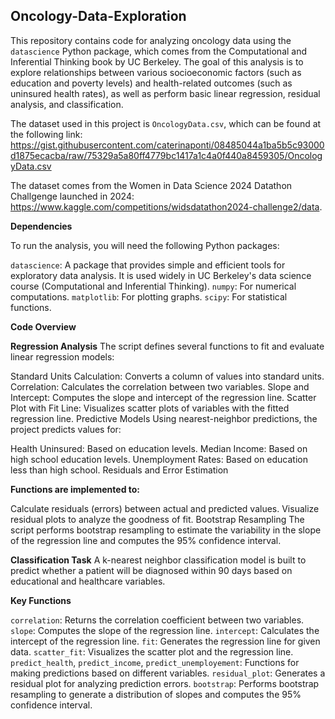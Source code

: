 ## Oncology-Data-Exploration

This repository contains code for analyzing oncology data using the `datascience` Python package, which comes from the Computational and Inferential Thinking book by UC Berkeley. The goal of this analysis is to explore relationships between various socioeconomic factors (such as education and poverty levels) and health-related outcomes (such as uninsured health rates), as well as perform basic linear regression, residual analysis, and classification.

The dataset used in this project is `OncologyData.csv`, which can be found at the following link:
https://gist.githubusercontent.com/caterinaponti/08485044a1ba5b5c93000d1875ecacba/raw/75329a5a80ff4779bc1417a1c4a0f440a8459305/OncologyData.csv

The dataset comes from the Women in Data Science 2024 Datathon Challgenge launched in 2024: https://www.kaggle.com/competitions/widsdatathon2024-challenge2/data.

**Dependencies**

To run the analysis, you will need the following Python packages:

`datascience`: A package that provides simple and efficient tools for exploratory data analysis. It is used widely in UC Berkeley's data science course (Computational and Inferential Thinking).
`numpy`: For numerical computations.
`matplotlib`: For plotting graphs.
`scipy`: For statistical functions.

**Code Overview**

**Regression Analysis**
The script defines several functions to fit and evaluate linear regression models:

Standard Units Calculation: Converts a column of values into standard units.
Correlation: Calculates the correlation between two variables.
Slope and Intercept: Computes the slope and intercept of the regression line.
Scatter Plot with Fit Line: Visualizes scatter plots of variables with the fitted regression line.
Predictive Models
Using nearest-neighbor predictions, the project predicts values for:

Health Uninsured: Based on education levels.
Median Income: Based on high school education levels.
Unemployment Rates: Based on education less than high school.
Residuals and Error Estimation

**Functions are implemented to:**

Calculate residuals (errors) between actual and predicted values.
Visualize residual plots to analyze the goodness of fit.
Bootstrap Resampling
The script performs bootstrap resampling to estimate the variability in the slope of the regression line and computes the 95% confidence interval.

**Classification Task**
A k-nearest neighbor classification model is built to predict whether a patient will be diagnosed within 90 days based on educational and healthcare variables.

**Key Functions**

`correlation`: Returns the correlation coefficient between two variables.
`slope`: Computes the slope of the regression line.
`intercept`: Calculates the intercept of the regression line.
`fit`: Generates the regression line for given data.
`scatter_fit`: Visualizes the scatter plot and the regression line.
`predict_health`, `predict_income`, `predict_unemployement`: Functions for making predictions based on different variables.
`residual_plot`: Generates a residual plot for analyzing prediction errors.
`bootstrap`: Performs bootstrap resampling to generate a distribution of slopes and computes the 95% confidence interval.
